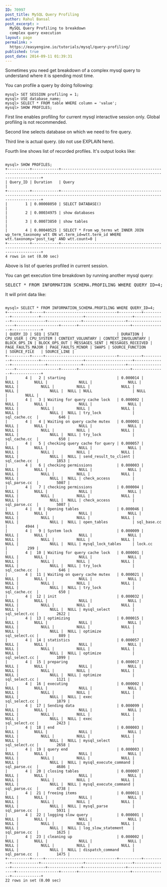```yaml
---
ID: 70997
post_title: MySQL Query Profiling
author: Rahul Bansal
post_excerpt: >
  MySQL Query Profiling to breakdown
  complex query execution
layout: page
permalink: >
  https://easyengine.io/tutorials/mysql/query-profiling/
published: true
post_date: 2014-09-11 01:39:31
---
```

Sometimes you need get breakdown of a complex mysql query to understand where it is spending most time.

You can profile a query by doing following:
<pre><code>mysql&gt; SET SESSION profiling = 1;
mysql&gt; USE database_name;
mysql&gt; SELECT * FROM table WHERE column = 'value';
mysql&gt; SHOW PROFILES;
</code></pre>
First line enables profiling for current mysql interactive session only. Global profiling is not recommended.

Second line selects database on which we need to fire query.

Third line is actual query. (do not use EXPLAIN here).

Fourth line shows list of recorded profiles. It's output looks like:
<pre><code>
mysql&gt; SHOW PROFILES;
+----------+------------+-----------------------------------------------------------------------------------------------------------------------------------+
| Query_ID | Duration   | Query                                                                                                                             |
+----------+------------+-----------------------------------------------------------------------------------------------------------------------------------+
|        1 | 0.00008050 | SELECT DATABASE()                                                                                                                 |
|        2 | 0.00034975 | show databases                                                                                                                    |
|        3 | 0.00073850 | show tables                                                                                                                       |
|        4 | 0.00040525 | SELECT * From wp_terms wt INNER JOIN wp_term_taxonomy wtt ON wt.term_id=wtt.term_id WHERE wtt.taxonomy='post_tag' AND wtt.count=0 |
+----------+------------+-----------------------------------------------------------------------------------------------------------------------------------+
4 rows in set (0.00 sec)
</code></pre>
Above is list of queries profiled in current session.

You can get execution time breakdown by running another mysql query:
<pre>SELECT * FROM INFORMATION_SCHEMA.PROFILING WHERE QUERY_ID=4;</pre>
It will print data like:
<pre><code>
mysql&gt; SELECT * FROM INFORMATION_SCHEMA.PROFILING WHERE QUERY_ID=4;
+----------+-----+--------------------------------+----------+----------+------------+-------------------+---------------------+--------------+---------------+---------------+-------------------+-------------------+-------------------+-------+-----------------------+---------------+-------------+
| QUERY_ID | SEQ | STATE                          | DURATION | CPU_USER | CPU_SYSTEM | CONTEXT_VOLUNTARY | CONTEXT_INVOLUNTARY | BLOCK_OPS_IN | BLOCK_OPS_OUT | MESSAGES_SENT | MESSAGES_RECEIVED | PAGE_FAULTS_MAJOR | PAGE_FAULTS_MINOR | SWAPS | SOURCE_FUNCTION       | SOURCE_FILE   | SOURCE_LINE |
+----------+-----+--------------------------------+----------+----------+------------+-------------------+---------------------+--------------+---------------+---------------+-------------------+-------------------+-------------------+-------+-----------------------+---------------+-------------+
|        4 |   2 | starting                       | 0.000014 |     NULL |       NULL |              NULL |                NULL |         NULL |          NULL |          NULL |              NULL |              NULL |              NULL |  NULL | NULL                  | NULL          |        NULL |
|        4 |   3 | Waiting for query cache lock   | 0.000002 |     NULL |       NULL |              NULL |                NULL |         NULL |          NULL |          NULL |              NULL |              NULL |              NULL |  NULL | try_lock              | sql_cache.cc  |         646 |
|        4 |   4 | Waiting on query cache mutex   | 0.000001 |     NULL |       NULL |              NULL |                NULL |         NULL |          NULL |          NULL |              NULL |              NULL |              NULL |  NULL | try_lock              | sql_cache.cc  |         650 |
|        4 |   5 | checking query cache for query | 0.000057 |     NULL |       NULL |              NULL |                NULL |         NULL |          NULL |          NULL |              NULL |              NULL |              NULL |  NULL | send_result_to_client | sql_cache.cc  |        1853 |
|        4 |   6 | checking permissions           | 0.000003 |     NULL |       NULL |              NULL |                NULL |         NULL |          NULL |          NULL |              NULL |              NULL |              NULL |  NULL | check_access          | sql_parse.cc  |        5007 |
|        4 |   7 | checking permissions           | 0.000004 |     NULL |       NULL |              NULL |                NULL |         NULL |          NULL |          NULL |              NULL |              NULL |              NULL |  NULL | check_access          | sql_parse.cc  |        5007 |
|        4 |   8 | Opening tables                 | 0.000046 |     NULL |       NULL |              NULL |                NULL |         NULL |          NULL |          NULL |              NULL |              NULL |              NULL |  NULL | open_tables           | sql_base.cc   |        4944 |
|        4 |   9 | System lock                    | 0.000009 |     NULL |       NULL |              NULL |                NULL |         NULL |          NULL |          NULL |              NULL |              NULL |              NULL |  NULL | mysql_lock_tables     | lock.cc       |         299 |
|        4 |  10 | Waiting for query cache lock   | 0.000001 |     NULL |       NULL |              NULL |                NULL |         NULL |          NULL |          NULL |              NULL |              NULL |              NULL |  NULL | try_lock              | sql_cache.cc  |         646 |
|        4 |  11 | Waiting on query cache mutex   | 0.000021 |     NULL |       NULL |              NULL |                NULL |         NULL |          NULL |          NULL |              NULL |              NULL |              NULL |  NULL | try_lock              | sql_cache.cc  |         650 |
|        4 |  12 | init                           | 0.000032 |     NULL |       NULL |              NULL |                NULL |         NULL |          NULL |          NULL |              NULL |              NULL |              NULL |  NULL | mysql_select          | sql_select.cc |        2622 |
|        4 |  13 | optimizing                     | 0.000015 |     NULL |       NULL |              NULL |                NULL |         NULL |          NULL |          NULL |              NULL |              NULL |              NULL |  NULL | optimize              | sql_select.cc |         889 |
|        4 |  14 | statistics                     | 0.000057 |     NULL |       NULL |              NULL |                NULL |         NULL |          NULL |          NULL |              NULL |              NULL |              NULL |  NULL | optimize              | sql_select.cc |        1099 |
|        4 |  15 | preparing                      | 0.000017 |     NULL |       NULL |              NULL |                NULL |         NULL |          NULL |          NULL |              NULL |              NULL |              NULL |  NULL | optimize              | sql_select.cc |        1121 |
|        4 |  16 | executing                      | 0.000002 |     NULL |       NULL |              NULL |                NULL |         NULL |          NULL |          NULL |              NULL |              NULL |              NULL |  NULL | exec                  | sql_select.cc |        1879 |
|        4 |  17 | Sending data                   | 0.000099 |     NULL |       NULL |              NULL |                NULL |         NULL |          NULL |          NULL |              NULL |              NULL |              NULL |  NULL | exec                  | sql_select.cc |        2423 |
|        4 |  18 | end                            | 0.000003 |     NULL |       NULL |              NULL |                NULL |         NULL |          NULL |          NULL |              NULL |              NULL |              NULL |  NULL | mysql_select          | sql_select.cc |        2658 |
|        4 |  19 | query end                      | 0.000003 |     NULL |       NULL |              NULL |                NULL |         NULL |          NULL |          NULL |              NULL |              NULL |              NULL |  NULL | mysql_execute_command | sql_parse.cc  |        4686 |
|        4 |  20 | closing tables                 | 0.000007 |     NULL |       NULL |              NULL |                NULL |         NULL |          NULL |          NULL |              NULL |              NULL |              NULL |  NULL | mysql_execute_command | sql_parse.cc  |        4738 |
|        4 |  21 | freeing items                  | 0.000011 |     NULL |       NULL |              NULL |                NULL |         NULL |          NULL |          NULL |              NULL |              NULL |              NULL |  NULL | mysql_parse           | sql_parse.cc  |        5931 |
|        4 |  22 | logging slow query             | 0.000001 |     NULL |       NULL |              NULL |                NULL |         NULL |          NULL |          NULL |              NULL |              NULL |              NULL |  NULL | log_slow_statement    | sql_parse.cc  |        1625 |
|        4 |  23 | cleaning up                    | 0.000002 |     NULL |       NULL |              NULL |                NULL |         NULL |          NULL |          NULL |              NULL |              NULL |              NULL |  NULL | dispatch_command      | sql_parse.cc  |        1475 |
+----------+-----+--------------------------------+----------+----------+------------+-------------------+---------------------+--------------+---------------+---------------+-------------------+-------------------+-------------------+-------+-----------------------+---------------+-------------+
22 rows in set (0.00 sec)

</code></pre>